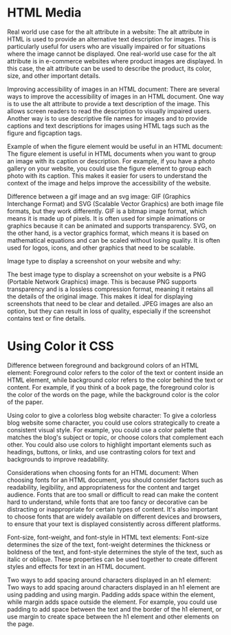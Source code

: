 # HTML Media

Real world use case for the alt attribute in a website:
The alt attribute in HTML is used to provide an alternative text description for images. This is particularly useful for users who are visually impaired or for situations where the image cannot be displayed. One real-world use case for the alt attribute is in e-commerce websites where product images are displayed. In this case, the alt attribute can be used to describe the product, its color, size, and other important details.

Improving accessibility of images in an HTML document:
There are several ways to improve the accessibility of images in an HTML document. One way is to use the alt attribute to provide a text description of the image. This allows screen readers to read the description to visually impaired users. Another way is to use descriptive file names for images and to provide captions and text descriptions for images using HTML tags such as the figure and figcaption tags.

Example of when the figure element would be useful in an HTML document:
The figure element is useful in HTML documents when you want to group an image with its caption or description. For example, if you have a photo gallery on your website, you could use the figure element to group each photo with its caption. This makes it easier for users to understand the context of the image and helps improve the accessibility of the website.

Difference between a gif image and an svg image:
GIF (Graphics Interchange Format) and SVG (Scalable Vector Graphics) are both image file formats, but they work differently. GIF is a bitmap image format, which means it is made up of pixels. It is often used for simple animations or graphics because it can be animated and supports transparency. SVG, on the other hand, is a vector graphics format, which means it is based on mathematical equations and can be scaled without losing quality. It is often used for logos, icons, and other graphics that need to be scalable.

Image type to display a screenshot on your website and why:

The best image type to display a screenshot on your website is a PNG (Portable Network Graphics) image. This is because PNG supports transparency and is a lossless compression format, meaning it retains all the details of the original image. This makes it ideal for displaying screenshots that need to be clear and detailed. JPEG images are also an option, but they can result in loss of quality, especially if the screenshot contains text or fine details.

# Using Color it CSS

Difference between foreground and background colors of an HTML element:
Foreground color refers to the color of the text or content inside an HTML element, while background color refers to the color behind the text or content. For example, if you think of a book page, the foreground color is the color of the words on the page, while the background color is the color of the paper.

Using color to give a colorless blog website character:
To give a colorless blog website some character, you could use colors strategically to create a consistent visual style. For example, you could use a color palette that matches the blog's subject or topic, or choose colors that complement each other. You could also use colors to highlight important elements such as headings, buttons, or links, and use contrasting colors for text and backgrounds to improve readability.

Considerations when choosing fonts for an HTML document:
When choosing fonts for an HTML document, you should consider factors such as readability, legibility, and appropriateness for the content and target audience. Fonts that are too small or difficult to read can make the content hard to understand, while fonts that are too fancy or decorative can be distracting or inappropriate for certain types of content. It's also important to choose fonts that are widely available on different devices and browsers, to ensure that your text is displayed consistently across different platforms.

Font-size, font-weight, and font-style in HTML text elements:
Font-size determines the size of the text, font-weight determines the thickness or boldness of the text, and font-style determines the style of the text, such as italic or oblique. These properties can be used together to create different styles and effects for text in an HTML document.

Two ways to add spacing around characters displayed in an h1 element:
Two ways to add spacing around characters displayed in an h1 element are using padding and using margin. Padding adds space within the element, while margin adds space outside the element. For example, you could use padding to add space between the text and the border of the h1 element, or use margin to create space between the h1 element and other elements on the page.